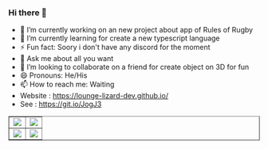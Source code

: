 ### Hi there 👋

- 🔭 I’m currently working on an new project about app of Rules of Rugby
- 🌱 I’m currently learning for create a new typescript language
- ⚡ Fun fact: Soory i don't have any discord for the moment
- 💬 Ask me about all you want
- 👯 I’m looking to collaborate on a friend for create object on 3D for fun 
- 😄 Pronouns: He/His
- 📫 How to reach me: Waiting
- Website : https://lounge-lizard-dev.github.io/
- See : https://git.io/JogJ3

<table style="border-collapse: collapse; width: 100%;" border="1">
<tbody>
<tr>
<td style="width: 50%;"><a href="https://github.com/lounge-lizard-dev/solitaire-with-ball">
  <img align="center" src="https://github-readme-stats.vercel.app/api/pin/?username=lounge-lizard-dev&repo=solitaire-with-ball" />
</a></td>
<td style="width: 50%;"><a href="https://github.com/Lounge-Lizard-dev/Ai-cpp/">
  <img align="center" src="https://github-readme-stats.vercel.app/api/pin/?username=lounge-lizard-dev&repo=Ai-c-cpp" />
</a></td>
</tr>
<tr>
<td style="width: 50%;"><img align="center" src="https://github-readme-stats.vercel.app/api/top-langs/?username=Lounge-Lizard-dev&theme=vue-dark&show_icons=true&hide_border=false&layout=compact"</td>
<td style="width: 50%;"><img align="center" src="https://github-readme-streak-stats.herokuapp.com/?user=Lounge-Lizard-dev&theme=vue-dark&hide_border=false"</td>
</tr>
</tbody>
</table>
